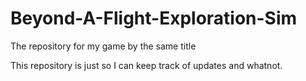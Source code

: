 # Beyond-A-Flight-Exploration-Sim
The repository for my game by the same title

This repository is just so I can keep track of updates and whatnot.
